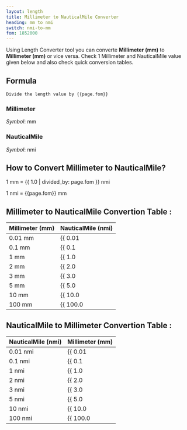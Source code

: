 ```yaml
---
layout: length
title: Millimeter to NauticalMile Converter
heading: mm to nmi
switch: nmi-to-mm
fom: 1852000
---
```


Using Length Converter tool you can converte **Millimeter (mm)** to **Millimeter (mm)** or vice versa. Check 1 Millimeter and NauticalMile value given below and also check quick conversion tables.

## Formula
`Divide the length value by {{page.fom}}`

### Millimeter
*Symbol*: mm

### NauticalMile
*Symbol*: nmi

## How to Convert Millimeter to NauticalMile?
1 mm = {{ 1.0 | divided_by: page.fom }} nmi

1 nmi = {{page.fom}} mm

## Millimeter to NauticalMile Convertion Table :

| Millimeter (mm) | NauticalMile (nmi) |
| ---- | ---- |
| 0.01 mm | {{ 0.01 | divided_by: page.fom | round: 12 }} nmi |
| 0.1 mm | {{ 0.1 | divided_by: page.fom | round: 12 }} nmi |
| 1 mm | {{ 1.0 | divided_by: page.fom | round: 12 }} nmi |
| 2 mm | {{ 2.0 | divided_by: page.fom | round: 12 }} nmi |
| 3 mm | {{ 3.0 | divided_by: page.fom | round: 12 }} nmi |
| 5 mm | {{ 5.0 | divided_by: page.fom | round: 12 }} nmi |
| 10 mm | {{ 10.0 | divided_by: page.fom | round: 12 }} nmi |
| 100 mm | {{ 100.0 | divided_by: page.fom | round: 12 }} nmi |

## NauticalMile to Millimeter Convertion Table :

| NauticalMile (nmi) | Millimeter (mm) |
| ---- | ---- |
| 0.01 nmi | {{ 0.01 | times: page.fom | round: 12 }} mm |
| 0.1 nmi | {{ 0.1 | times: page.fom | round: 12 }} mm |
| 1 nmi | {{ 1.0 | times: page.fom | round: 12 }} mm |
| 2 nmi | {{ 2.0 | times: page.fom | round: 12 }} mm |
| 3 nmi | {{ 3.0 | times: page.fom | round: 12 }} mm |
| 5 nmi | {{ 5.0 | times: page.fom | round: 12 }} mm |
| 10 nmi | {{ 10.0 | times: page.fom | round: 12 }} mm |
| 100 nmi | {{ 100.0 | times: page.fom | round: 12 }} mm |

<script>
selectInput[2].selected = true
selectOutput[10].selected = true
</script>
